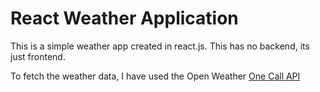 # React Weather Application 

This is a simple weather app created in react.js. This has no backend, its just frontend. 

To fetch the weather data, I have used the Open Weather [One Call API](https://openweathermap.org/api/one-call-api)
